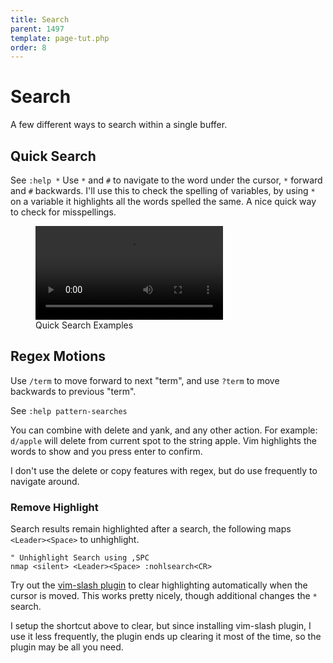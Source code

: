 ```yaml
---
title: Search
parent: 1497
template: page-tut.php
order: 8
---
```


# Search

A few different ways to search within a single buffer.


## Quick Search

<span class="sidenote">See `:help *`</span>
Use `*` and `#` to navigate to the word under the cursor, `*` forward and `#` backwards. I'll use this to check the spelling of variables, by using `*` on a variable it highlights all the words spelled the same. A nice quick way to check for misspellings.

<figure class="wp-block-video"><video controls src="https://mkaz.blog/wp-content/uploads/2019/03/vim-star-nav.mp4"></video><figcaption>Quick Search Examples</figcaption></figure>

## Regex Motions

Use `/term` to move forward to next "term", and use `?term` to move backwards to previous "term".

<span class="sidenote">See `:help pattern-searches`</span>

You can combine with delete and yank, and any other action. For example: `d/apple` will delete from current spot to the string apple. Vim highlights the words to show and you press enter to confirm.

I don't use the delete or copy features with regex, but do use frequently to navigate around.

### Remove Highlight

Search results remain highlighted after a search, the following maps `<Leader><Space>` to unhighlight.

```vim
" Unhighlight Search using ,SPC
nmap <silent> <Leader><Space> :nohlsearch<CR>
```

Try out the [vim-slash plugin](https://github.com/junegunn/vim-slash) to clear highlighting automatically when the cursor is moved. This works pretty nicely, though additional changes the `*` search.

I setup the shortcut above to clear, but since installing vim-slash plugin, I use it less frequently, the plugin ends up clearing it most of the time, so the plugin may be all you need.

